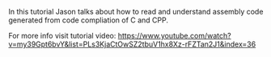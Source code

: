 In this tutorial Jason talks about how to read and understand assembly code generated from code compliation of C and CPP.

For more info visit tutorial video:
https://www.youtube.com/watch?v=my39Gpt6bvY&list=PLs3KjaCtOwSZ2tbuV1hx8Xz-rFZTan2J1&index=36
